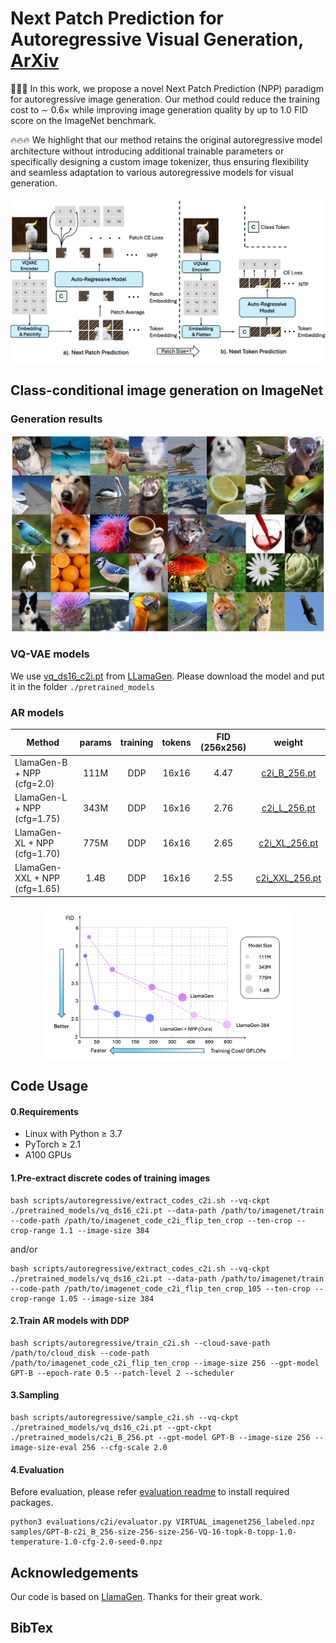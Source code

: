 # Next Patch Prediction for Autoregressive Visual Generation, [ArXiv](https://arxiv.org/abs/2412.15321)

🎉🎉🎉 In this work, we propose a novel Next Patch Prediction (NPP) paradigm for autoregressive image generation. Our method could reduce the training cost to ∼ 0.6× while improving image generation quality by up to 1.0 FID score on the ImageNet benchmark.

🔥🔥🔥 We highlight that our method retains the original autoregressive model architecture without introducing additional trainable parameters or specifically designing a custom image tokenizer, thus ensuring flexibility and
seamless adaptation to various autoregressive models for visual generation.

<div  align="center">    
 <img src="./assets/framework1.png" width = "666"  align=center />
</div>



## Class-conditional image generation on ImageNet

### Generation results
<div  align="center">    
 <img src="./assets/vis.png" width = "666"  align=center />
</div>


### VQ-VAE models

We use [vq_ds16_c2i.pt](https://huggingface.co/FoundationVision/LlamaGen/resolve/main/vq_ds16_c2i.pt) from [LLamaGen](https://github.com/FoundationVision/LlamaGen). Please download the model and put it in the folder `./pretrained_models`

### AR models
Method | params | training | tokens | FID (256x256) | weight 
--- |:---:|:---:|:---:|:---:|:---:|
LlamaGen-B + NPP (cfg=2.0) | 111M | DDP | 16x16 | 4.47 | [c2i_B_256.pt](https://huggingface.co/pytttttt/LlamaGen-NPP/resolve/main/c2i_B_256.pt?download=true)
LlamaGen-L + NPP (cfg=1.75) | 343M | DDP | 16x16 | 2.76 | [c2i_L_256.pt](https://huggingface.co/pytttttt/LlamaGen-NPP/resolve/main/c2i_L_256.pt?download=true)
LlamaGen-XL + NPP (cfg=1.70) | 775M | DDP | 16x16 | 2.65 | [c2i_XL_256.pt](https://huggingface.co/pytttttt/LlamaGen-NPP/resolve/main/c2i_XL_256.pt?download=true)
LlamaGen-XXL + NPP (cfg=1.65) | 1.4B | DDP | 16x16 | 2.55 | [c2i_XXL_256.pt](https://huggingface.co/pytttttt/LlamaGen-NPP/resolve/main/c2i_XXL_256.pt?download=true)

<div  align="center">    
 <img src="./assets/teaser.png" width = "400"  align=center />
</div>


## Code Usage 
#### 0.Requirements
- Linux with Python ≥ 3.7
- PyTorch ≥ 2.1
- A100 GPUs 

#### 1.Pre-extract discrete codes of training images
```
bash scripts/autoregressive/extract_codes_c2i.sh --vq-ckpt ./pretrained_models/vq_ds16_c2i.pt --data-path /path/to/imagenet/train --code-path /path/to/imagenet_code_c2i_flip_ten_crop --ten-crop --crop-range 1.1 --image-size 384
```
and/or
``` 
bash scripts/autoregressive/extract_codes_c2i.sh --vq-ckpt ./pretrained_models/vq_ds16_c2i.pt --data-path /path/to/imagenet/train --code-path /path/to/imagenet_code_c2i_flip_ten_crop_105 --ten-crop --crop-range 1.05 --image-size 384
```
#### 2.Train AR models with DDP

```
bash scripts/autoregressive/train_c2i.sh --cloud-save-path /path/to/cloud_disk --code-path /path/to/imagenet_code_c2i_flip_ten_crop --image-size 256 --gpt-model GPT-B --epoch-rate 0.5 --patch-level 2 --scheduler
```
#### 3.Sampling

```
bash scripts/autoregressive/sample_c2i.sh --vq-ckpt ./pretrained_models/vq_ds16_c2i.pt --gpt-ckpt ./pretrained_models/c2i_B_256.pt --gpt-model GPT-B --image-size 256 --image-size-eval 256 --cfg-scale 2.0
```

#### 4.Evaluation
Before evaluation, please refer [evaluation readme](evaluations/c2i/README.md) to install required packages. 
```
python3 evaluations/c2i/evaluator.py VIRTUAL_imagenet256_labeled.npz samples/GPT-B-c2i_B_256-size-256-size-256-VQ-16-topk-0-topp-1.0-temperature-1.0-cfg-2.0-seed-0.npz
```


## Acknowledgements

Our code is based on [LlamaGen](https://github.com/FoundationVision/LlamaGen). Thanks for their great work. 

## BibTex

```

```

